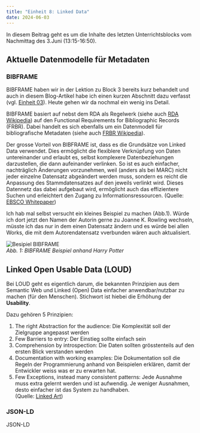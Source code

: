 ```yaml
---
title: "Einheit 8: Linked Data"
date: 2024-06-03
---
```


In diesem Beitrag geht es um die Inhalte des letzten Unterrichtsblocks vom Nachmittag des 3.Juni (13:15-16:50). 

## Aktuelle Datenmodelle für Metadaten
### BIBFRAME
BIBFRAME haben wir in der Lektion zu Block 3 bereits kurz behandelt und auch in diesem Blog-Artikel habe ich einen kurzen Abschnitt dazu verfasst (vgl. [Einheit 03](https://sagerin94.github.io/Lerntagebuch_BAIN/2024/02/27/einheit3.html)). Heute gehen wir da nochmal ein wenig ins Detail. 

BIBFRAME basiert auf nebst dem RDA als Regelwerk (siehe auch [RDA Wikipedia](https://de.wikipedia.org/wiki/Resource_Description_and_Access)) auf den Functional Requirements for Bibliographic Records (FRBR). Dabei handelt es sich ebenfalls um ein Datenmodell für bibliografische Metadaten (siehe auch [FRBR Wikipedia](https://de.wikipedia.org/wiki/Functional_Requirements_for_Bibliographic_Records)). 

Der grosse Vorteil von BIBFRAME ist, dass es die Grundsätze von Linked Data verwendet. Dies ermöglicht die flexiblere Verknüpfung von Daten untereinander und erlaubt es, selbst komplexere Datenbeziehungen darzustellen, die dann aufeinander verlinken. So ist es auch einfacher, nachträglich Änderungen vorzunehmen, weil (anders als bei MARC) nicht jeder einzelne Datensatz abgeändert werden muss, sondern es reicht die Anpassung des Stammdatensatzes auf den jeweils verlinkt wird. Dieses Datennetz das dabei aufgebaut wird, ermöglicht auch das effizientere Suchen und erleichtert den Zugang zu Informationsressourcen. (Quelle: [EBSCO Whitepaper](https://assets.ebsco.com/m/101be29ab9a330c/original/Linked-Data-and-BIBFRAME-White-Paper-DE.pdf))

Ich hab mal selbst versucht ein kleines Beispiel zu machen (Abb.1). Würde ich dort jetzt den Namen der Autorin gerne zu Joanne K. Rowling wechseln, müsste ich das nur in dem einen Datensatz ändern und es würde bei allen Works, die mit dem Autorendatensatz vverbunden wären auch aktualisiert. 

![Besipiel BIBFRAME](\Lerntagebuch_BAIN\images\bibframe_ex.jpg)<br>
*Abb. 1: BIBFRAME Beispiel anhand Harry Potter*  

## Linked Open Usable Data (LOUD)
Bei LOUD geht es eigentlich darum, die bekannten Prinzipien aus dem Semantic Web und Linked (Open) Data einfacher anwendbar/nutzbar zu machen (für den Menschen). Stichwort ist hiebei die Erhöhung der **Usability**. 

Dazu gehören 5 Prinzipien: 
1. The right Abstraction for the audience: Die Komplexität soll der Zielgruppe angepasst werden
2. Few Barriers to entry: Der Einstieg sollte einfach sein
3. Comprehension by introspection: Die Daten sollten grösstenteils auf den ersten Blick verstanden werden
4. Documentation with working examples: Die Dokumentation soll die Regeln der Programmierung anhand von Beispielen erklären, damit der Entwickler weiss was er zu erwarten hat. 
5. Few Exceptions, instead many consistent patterns: Jede Ausnahme muss extra gelernt werden und ist aufwendig. Je weniger Ausnahmen, desto einfacher ist das System zu handhaben.   
(Quelle: [Linked Art](https://linked.art/loud/))  

### JSON-LD
JSON-LD 
